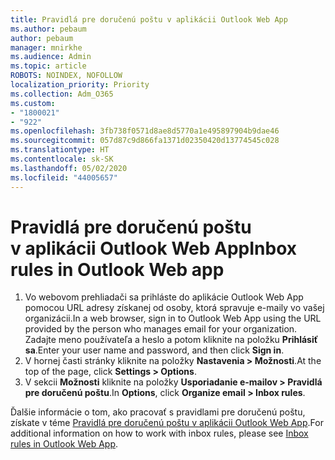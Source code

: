 ```yaml
---
title: Pravidlá pre doručenú poštu v aplikácii Outlook Web App
ms.author: pebaum
author: pebaum
manager: mnirkhe
ms.audience: Admin
ms.topic: article
ROBOTS: NOINDEX, NOFOLLOW
localization_priority: Priority
ms.collection: Adm_O365
ms.custom:
- "1800021"
- "922"
ms.openlocfilehash: 3fb738f0571d8ae8d5770a1e495897904b9dae46
ms.sourcegitcommit: 057d87c9d866fa1371d02350420d13774545c028
ms.translationtype: HT
ms.contentlocale: sk-SK
ms.lasthandoff: 05/02/2020
ms.locfileid: "44005657"
---
```

# <a name="inbox-rules-in-outlook-web-app"></a><span data-ttu-id="a308a-102">Pravidlá pre doručenú poštu v aplikácii Outlook Web App</span><span class="sxs-lookup"><span data-stu-id="a308a-102">Inbox rules in Outlook Web app</span></span>

1. <span data-ttu-id="a308a-103">Vo webovom prehliadači sa prihláste do aplikácie Outlook Web App pomocou URL adresy získanej od osoby, ktorá spravuje e-maily vo vašej organizácii.</span><span class="sxs-lookup"><span data-stu-id="a308a-103">In a web browser, sign in to Outlook Web App using the URL provided by the person who manages email for your organization.</span></span> <span data-ttu-id="a308a-104">Zadajte meno používateľa a heslo a potom kliknite na položku **Prihlásiť sa**.</span><span class="sxs-lookup"><span data-stu-id="a308a-104">Enter your user name and password, and then click **Sign in**.</span></span>
2. <span data-ttu-id="a308a-105">V hornej časti stránky kliknite na položky **Nastavenia > Možnosti**.</span><span class="sxs-lookup"><span data-stu-id="a308a-105">At the top of the page, click **Settings > Options**.</span></span>
3. <span data-ttu-id="a308a-106">V sekcii **Možnosti** kliknite na položky **Usporiadanie e-mailov > Pravidlá pre doručenú poštu**.</span><span class="sxs-lookup"><span data-stu-id="a308a-106">In **Options**, click **Organize email > Inbox rules**.</span></span>

<span data-ttu-id="a308a-107">Ďalšie informácie o tom, ako pracovať s pravidlami pre doručenú poštu, získate v téme [Pravidlá pre doručenú poštu v aplikácii Outlook Web App](https://support.office.com/article/inbox-rules-in-outlook-web-app-edea3d17-00c9-434b-b9b7-26ee8d9f5622).</span><span class="sxs-lookup"><span data-stu-id="a308a-107">For additional information on how to work with inbox rules, please see [Inbox rules in Outlook Web App](https://support.office.com/article/inbox-rules-in-outlook-web-app-edea3d17-00c9-434b-b9b7-26ee8d9f5622).</span></span>
